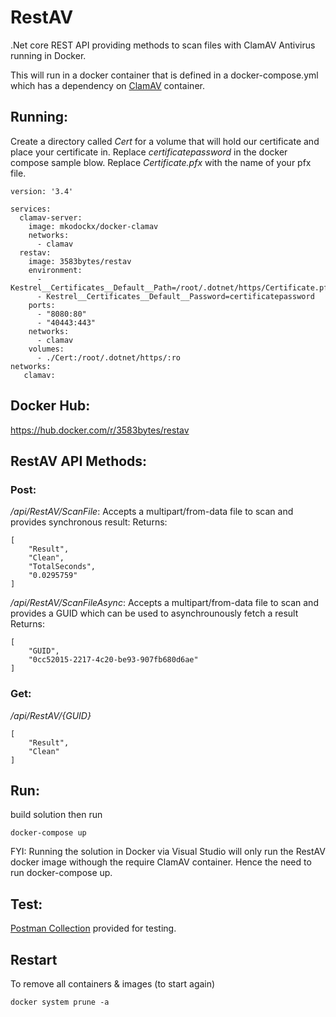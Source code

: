 # RestAV
.Net core REST API providing methods to scan files with ClamAV Antivirus running in Docker.

This will run in a docker container that is defined in a docker-compose.yml which has a dependency on [ClamAV](https://hub.docker.com/r/mkodockx/docker-clamav/) container.

## Running:

Create a directory called *Cert* for a volume that will hold our certificate and place your certificate in.  Replace *certificatepassword* in the docker compose sample blow. Replace *Certificate.pfx* with the name of your pfx file.

```
version: '3.4'

services:
  clamav-server:
    image: mkodockx/docker-clamav  
    networks:
      - clamav
  restav:
    image: 3583bytes/restav
    environment:
      - Kestrel__Certificates__Default__Path=/root/.dotnet/https/Certificate.pfx
      - Kestrel__Certificates__Default__Password=certificatepassword
    ports:
      - "8080:80"
      - "40443:443"
    networks:
      - clamav
    volumes:
      - ./Cert:/root/.dotnet/https/:ro
networks:
   clamav:
```



## Docker Hub:

https://hub.docker.com/r/3583bytes/restav


## RestAV API Methods:

### Post:

*/api/RestAV/ScanFile*: Accepts a multipart/from-data file to scan and provides synchronous result:
Returns:
```
[
    "Result",
    "Clean",
    "TotalSeconds",
    "0.0295759"
]
```


*/api/RestAV/ScanFileAsync*: Accepts a multipart/from-data file to scan and provides a GUID which can be used to asynchrounously fetch a result
Returns:
```
[
    "GUID",
    "0cc52015-2217-4c20-be93-907fb680d6ae"
]
```

### Get:

*/api/RestAV/{GUID}*

```
[
    "Result",
    "Clean"
]
```

## Run:

build solution then run 

```
docker-compose up
```

FYI: Running the solution in Docker via Visual Studio will only run the RestAV docker image withough the require ClamAV container.  Hence the need to run docker-compose up.

## Test:

[Postman Collection](https://github.com/3583Bytes/RestAV/blob/master/RestAV.postman_collection.json) provided for testing.

## Restart

To remove all containers & images (to start again)
```
docker system prune -a
```


